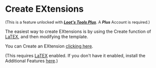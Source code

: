 # Create EXtensions

<sup style="font-size: 90%">(This is a feature unlocked with [***Loot's Tools Plus***](../../plus). A ***Plus*** Account is required.)</sup>

The easiest way to create EXtensions is by using the Create function of [LaTEX](../../additionalFeatures/latex/), and then modifying the template.

You can Create an EXtension [clicking here](ltex://create).

(This requires [LaTEX](../../additionalFeatures/latex) enabled. If you don't have it enabled, install the Additional Features [here](../../additionalFeatures#Installation/).)